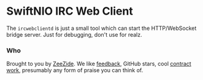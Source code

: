 # SwiftNIO IRC Web Client

The `ircwebclientd` is just a small tool which can start the HTTP/WebSocket bridge
server.
Just for debugging, don't use for realz.

### Who

Brought to you by
[ZeeZide](http://zeezide.de).
We like
[feedback](https://twitter.com/ar_institute),
GitHub stars,
cool [contract work](http://zeezide.com/en/services/services.html),
presumably any form of praise you can think of.
